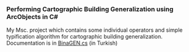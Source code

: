 ### Performing Cartographic Building Generalization using ArcObjects in C#

My Msc. project which contains some individual operators and simple typification algorithm for cartographic building generalization. Documentation is in [BinaGEN.cs](https://github.com/kadirsahbaz/Cartographic-Generalisaziton-ArcObjects/blob/master/Genellestirme/S%C4%B1n%C4%B1flar/BinaGEN.cs) (in Turkish)
